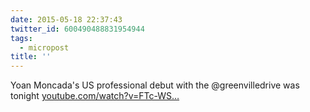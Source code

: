 ```yaml
---
date: 2015-05-18 22:37:43
twitter_id: 600490488831954944
tags:
  - micropost
title: ''
---
```


Yoan Moncada's US professional debut with the @greenvilledrive was tonight [youtube.com/watch?v=FTc-WS…](https://www.youtube.com/watch?v=FTc-WSBGK-o)
